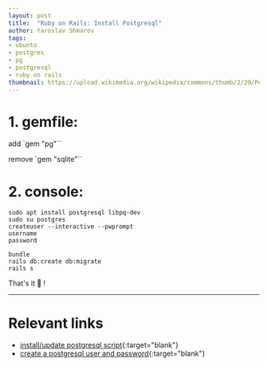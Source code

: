 ```yaml
---
layout: post
title:  "Ruby on Rails: Install Postgresql"
author: Yaroslav Shmarov
tags:
- ubuntu
- postgres
- pg
- postgresql
- ruby on rails
thumbnail: https://upload.wikimedia.org/wikipedia/commons/thumb/2/29/Postgresql_elephant.svg/1200px-Postgresql_elephant.svg.png
---
```

# 1. gemfile:

add `gem "pg"``

remove `gem "sqlite"``

# 2. console:

```
sudo apt install postgresql libpq-dev
sudo su postgres
createuser --interactive --pwprompt
username
password

bundle
rails db:create db:migrate
rails s
```

That's it 🥳 !

****

# **Relevant links**

* [install/update postgresql script](https://www.postgresql.org/download/linux/ubuntu/){:target="blank"}
* [create a postgresql user and password](https://www.a2hosting.com/kb/developer-corner/postgresql/managing-postgresql-databases-and-users-from-the-command-line){:target="blank"}
